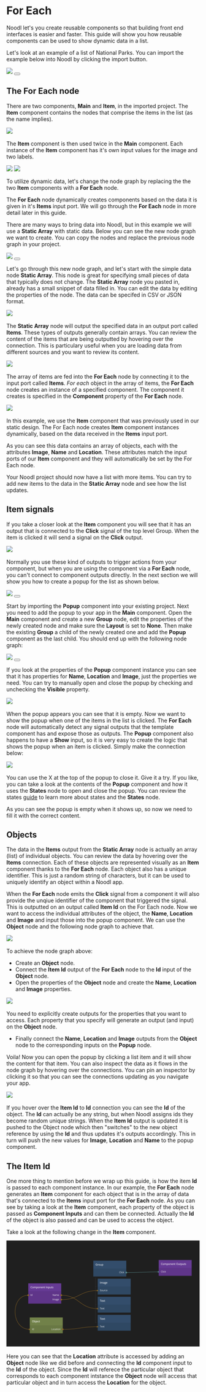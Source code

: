 # For Each

Noodl let's you create reusable components so that building front end interfaces is easier and faster. This guide will show you how reusable components can be used to show dynamic data in a list. 

Let's look at an example of a list of National Parks. You can import the example below into Noodl by clicking the import button.

<div class="ndl-images">
    <img src="/guides/for-each/screen.png" class="ndl-image small"></img>   
    <button class="ndl-import-button" onClick='importIntoNoodl("guides/for-each/project-v2.zip",{name:"For Each Guide Part 1",thumb:"guides/for-each/screen.png"})'></button>
</div>

## The For Each node

There are two components, **Main** and **Item**, in the imported project. The **Item** component contains the nodes that comprise the items in the list (as the name implies).

<div class="ndl-images">
    <img src="/guides/for-each/item-comp.png" class="ndl-image large"></img>  
</div>

The **Item** component is then used twice in the **Main** component. Each instance of the **Item** component has it's own input values for the image and two labels.

<div class="ndl-images">
    <img src="/guides/for-each/main-comp.png" class="ndl-image med"></img>  
     <img src="/guides/for-each/item-props.png" class="ndl-image small"></img>  
</div>

To utilize dynamic data, let's change the node graph by replacing the the two **Item** components with a **For Each** node.

The **For Each** node dynamically creates components based on the data it is given in it's **Items** input port. We will go through the **For Each** node in more detail later in this guide.

There are many ways to bring data into Noodl, but in this example we will use a **Static Array** with static data.
Below you can see the new node graph we want to create. You can copy the nodes and replace the previous node graph in your project.

<div class="ndl-images">
    <img src="/guides/for-each/for-each-nodes.png" class="ndl-image med"></img>  
     <button class="ndl-copy-nodes-button" onClick='copyJsonToClipboard({"nodes":[{"id":"c742d550-e134-e5ad-c6c3-0466ab68e456","type":"Group","x":430.22076842300993,"y":360.61425173633353,"parameters":{"backgroundColor":"#FFFFFF","scrollBehavior":"native","scrollEnabled":true},"ports":[],"children":[{"id":"26ca28ad-bc2c-43fe-e75d-95f8394e99d1","type":"For Each","x":450.22076842300993,"y":406.61425173633353,"parameters":{"template":"/Item"},"ports":[],"children":[]}]},{"id":"cdc83bfe-8962-cd05-7ac8-9e3c479d6aa0","type":"Static Data","x":158.22076842300993,"y":409.61425173633353,"parameters":{"csv":"","type":"json","json":"[\n     {\n        \"Image\":\"https://upload.wikimedia.org/wikipedia/commons/thumb/a/af/Grand_Canyon_view_from_Pima_Point_2010.jpg/460px-Grand_Canyon_view_from_Pima_Point_2010.jpg\",\n        \"Name\":\"Grand Canyon\",\n        \"Location\":\"Arizona,USA\"\n    },   \n    {\n        \"Image\":\"https://upload.wikimedia.org/wikipedia/commons/thumb/1/13/Tunnel_View%2C_Yosemite_Valley%2C_Yosemite_NP_-_Diliff.jpg/568px-Tunnel_View%2C_Yosemite_Valley%2C_Yosemite_NP_-_Diliff.jpg\",\n        \"Name\":\"Yosemite\",\n        \"Location\":\"California,USA\"\n    },\n    {\n        \"Image\":\"https://upload.wikimedia.org/wikipedia/commons/thumb/c/c9/YellowstonefallJUN05.JPG/500px-YellowstonefallJUN05.JPG\",\n        \"Name\":\"Yellowstone\",\n        \"Location\":\"Idaho, USA\"\n    },\n    {\n        \"Image\":\"https://upload.wikimedia.org/wikipedia/commons/thumb/1/10/Zion_angels_landing_view.jpg/568px-Zion_angels_landing_view.jpg\",\n        \"Name\":\"Zion National Park\",\n        \"Location\":\"Utah, USA\"\n    },\n    {\n        \"Image\":\"https://upload.wikimedia.org/wikipedia/commons/thumb/9/9c/Hvannadalshnjukur-Vatnajokull_National_Park.JPG/568px-Hvannadalshnjukur-Vatnajokull_National_Park.JPG\",\n        \"Name\":\"Vatnajökull\",\n        \"Location\":\"Iceland\"\n    }\n    \n]"},"ports":[],"children":[]}],"connections":[{"fromId":"cdc83bfe-8962-cd05-7ac8-9e3c479d6aa0","fromProperty":"items","toId":"26ca28ad-bc2c-43fe-e75d-95f8394e99d1","toProperty":"items"}]})'></button>
</div>

Let's go through this new node graph, and let's start with the simple data node **Static Array**. This node is great for specifying small pieces of data that typically does not change. The **Static Array** node you pasted in, already has a small snippet of data filled in. You can edit the data by editing the properties of the node. The data can be specifed in CSV or JSON format.

<div class="ndl-images">
    <img src="/guides/for-each/static-array.gif" class="ndl-image large"></img>  
</div>

The **Static Array** node will output the specified data in an output port called **Items**. These types of outputs generally contain arrays. You can review the content of the items that are being outputted by hovering over the connection. This is particulary useful when you are loading data from different sources and you want to review its content.

<div class="ndl-images">
    <img src="/guides/for-each/hover-data.png" class="ndl-image large"></img>  
</div>

The array of items are fed into the **For Each** node by connecting it to the input port called **Items**.
_For each_ object in the array of items, the **For Each** node creates an instance of a specified component. The component it creates is specified in the **Component** property of the **For Each** node.

<div class="ndl-images">
    <img src="/guides/for-each/for-each-props.png" class="ndl-image med"></img>  
</div>

In this example, we use the **Item** component that was previously used in our static design. The For Each node creates **Item** component instances dynamically, based on the data received in the **Items** input port.

As you can see this data contains an array of objects, each with the attributes **Image**, **Name** and **Location**. These attributes match the input ports of our **Item** component and they will automatically be set by the For Each node.

Your Noodl project should now have a list with more items. You can try to add new items to the data in the **Static Array** node and see how the list updates.

## Item signals

If you take a closer look at the **Item** component you will see that it has an output that is connected to the **Click** signal of the top level Group. When the item is clicked it will send a signal on the **Click** output.

<div class="ndl-images">
    <img src="/guides/for-each/item-click.png" class="ndl-image large"></img>  
</div>

Normally you use these kind of outputs to trigger actions from your component, but when you are using the component via a **For Each** node, you can't connect to component outputs directly. In the next section we will show you how to create a popup for the list as shown below.

<div class="ndl-images">
    <img src="/guides/for-each/popup.gif" class="ndl-image small"></img>   
    <button class="ndl-import-button" onClick='importIntoNoodl("guides/for-each/popup-v2.zip")'></button>
</div>

Start by importing the **Popup** component into your existing project. Next you need to add the popup to your app in the **Main** component. Open the **Main** component and create a new **Group** node, edit the properties of the newly created node and make sure the **Layout** is set to **None**. Then make the existing **Group** a child of the newly created one and add the **Popup** component as the last child. You should end up with the following node graph:

<div class="ndl-images">
    <img src="/guides/for-each/popup-added.png" class="ndl-image med"></img>  
     <button class="ndl-copy-nodes-button" onClick='copyJsonToClipboard({"nodes":[{"id":"caeb1584-3743-a478-3a77-250e8df36e77","type":"Static Data","x":211.4379259824135,"y":213.128734486496,"parameters":{"csv":"","type":"json","json":"[\n     {\n        \"Image\":\"https://upload.wikimedia.org/wikipedia/commons/thumb/a/af/Grand_Canyon_view_from_Pima_Point_2010.jpg/460px-Grand_Canyon_view_from_Pima_Point_2010.jpg\",\n        \"Name\":\"Grand Canyon\",\n        \"Location\":\"Arizona,USA\"\n    },   \n    {\n        \"Image\":\"https://upload.wikimedia.org/wikipedia/commons/thumb/1/13/Tunnel_View%2C_Yosemite_Valley%2C_Yosemite_NP_-_Diliff.jpg/568px-Tunnel_View%2C_Yosemite_Valley%2C_Yosemite_NP_-_Diliff.jpg\",\n        \"Name\":\"Yosemite\",\n        \"Location\":\"California,USA\"\n    },\n    {\n        \"Image\":\"https://upload.wikimedia.org/wikipedia/commons/thumb/c/c9/YellowstonefallJUN05.JPG/500px-YellowstonefallJUN05.JPG\",\n        \"Name\":\"Yellowstone\",\n        \"Location\":\"Idaho, USA\"\n    },\n    {\n        \"Image\":\"https://upload.wikimedia.org/wikipedia/commons/thumb/1/10/Zion_angels_landing_view.jpg/568px-Zion_angels_landing_view.jpg\",\n        \"Name\":\"Zion National Park\",\n        \"Location\":\"Utah, USA\"\n    },\n    {\n        \"Image\":\"https://upload.wikimedia.org/wikipedia/commons/thumb/9/9c/Hvannadalshnjukur-Vatnajokull_National_Park.JPG/568px-Hvannadalshnjukur-Vatnajokull_National_Park.JPG\",\n        \"Name\":\"Vatnajökull\",\n        \"Location\":\"Iceland\"\n    }\n    \n]"},"ports":[],"children":[]},{"id":"09a4bbba-549a-038c-eb44-cae7abf16282","type":"Group","x":416.27564730568224,"y":117.46288089582201,"parameters":{"flexDirection":"none"},"ports":[],"children":[{"id":"4e4d41b2-0201-7ca4-2f7f-eab7a0431620","type":"Group","x":436.27564730568224,"y":163.46288089582202,"parameters":{"backgroundColor":"#FFFFFF","scrollBehavior":"native","scrollEnabled":true},"ports":[],"children":[{"id":"664c48be-1895-728c-3826-2fe08dfbe593","type":"For Each","x":456.27564730568224,"y":209.46288089582202,"parameters":{"template":"/Item"},"ports":[],"children":[]}]},{"id":"25aa2e6a-7add-a52c-275b-24206f595b74","type":"/Popup","x":436.27564730568224,"y":291.462880895822,"parameters":{},"ports":[],"children":[]}]}],"connections":[{"fromId":"caeb1584-3743-a478-3a77-250e8df36e77","fromProperty":"items","toId":"664c48be-1895-728c-3826-2fe08dfbe593","toProperty":"items"}]})'></button>
</div>

If you look at the properties of the **Popup** component instance you can see that it has properties for **Name**, **Location** and **Image**, just the properties we need. You can try to manually open and close the popup by checking and unchecking the **Visible** property.

<div class="ndl-images">
    <img src="/guides/for-each/popup-props.png" class="ndl-image small"></img>  
</div>

When the popup appears you can see that it is empty. Now we want to show the popup when one of the items in the list is clicked. The **For Each** node will automatically detect any signal outputs that the template component has and expose those as outputs. The **Popup** component also happens to have a **Show** input, so it is very easy to create the logic that shows the popup when an item is clicked. Simply make the connection below:

<div class="ndl-images">
    <img src="/guides/for-each/click-to-show.png" class="ndl-image large"></img>  
</div>

You can use the X at the top of the popup to close it. Give it a try. If you like, you can take a look at the contents of the **Popup** component and how it uses the **States** node to open and close the popup. You can review the states [guide](/guides/states.md) to learn more about states and the **States** node.

As you can see the popup is empty when it shows up, so now we need to fill it with the correct content.

## Objects

The data in the **Items** output from the **Static Array** node is actually an array (list) of individual objects. You can review the data by hovering over the **Items** connection. Each of these objects are represented visually as an **Item** component thanks to the **For Each** node. Each object also has a unique identifier. This is just a random string of characters, but it can be used to uniquely identify an object within a Noodl app.

When the **For Each** node emits the **Click** signal from a component it will also provide the unqiue identifier of the component that triggered the signal. This is outputted on an output called **Item Id** on the For Each node. Now we want to access the individual attributes of the object, the **Name**, **Location** and **Image** and input those into the popup component. We can use the **Object** node and the following node graph to achieve that.

<div class="ndl-images">
    <img src="/guides/for-each/object-node.png" class="ndl-image large"></img>  
</div>

To achieve the node graph above:

- Create an **Object** node.
- Connect the **Item Id** output of the **For Each** node to the **Id** input of the **Object** node.
- Open the properties of the **Object** node and create the **Name**, **Location** and **Image** properties.

<div class="ndl-images">
    <img src="/guides/for-each/object-props.gif" class="ndl-image large"></img>  
</div>

You need to explicitly create outputs for the properties that you want to access. Each property that you specify will generate an output (and input) on the **Object** node.

- Finally connect the **Name**, **Location** and **Image** outputs from the **Object** node to the corresponding inputs on the **Popup** node.

Voila! Now you can open the popup by clicking a list item and it will show the content for that item. You can also inspect the data as it flows in the node graph by hovering over the connections. You can pin an inspector by clicking it so that you can see the connections updating as you navigate your app.

<div class="ndl-images">
    <img src="/guides/for-each/props-updating.gif" class="ndl-image large"></img>  
</div>

If you hover over the **Item Id** to **Id** connection you can see the **Id** of the object. The **Id** can actually be any string, but when Noodl assigns ids they become random unique strings. When the **Item Id** output is updated it is pushed to the Object node which then "switches" to the new object reference by using the **Id** and thus updates it's outputs accordingly. This in turn will push the new values for **Image**, **Location** and **Name** to the popup component.

## The Item Id

One more thing to mention before we wrap up this guide, is how the item **Id** is passed to each component instance. In our example, the **For Each** node generates an **Item** component for each object that is in the array of data that's connected to the **Items** input port for the **For Each** node. As you can see by taking a look at the **Item** component, each property of the object is passed as **Component Inputs** and can them be connected. Actually the **Id** of the object is also passed and can be used to access the object.

Take a look at the following change in the **Item** component.

<div class="ndl-images">
    <img src="/guides/for-each/for-each-item.png" class="ndl-image large"></img>  
</div>

Here you can see that the **Location** attribute is accessed by adding an **Object** node like we did before and connecting the **Id** component input to the **Id** of the object. Since the **Id** will referece the particular object that corresponds to each component intstance the **Object** node will access that particular object and in turn access the **Location** for the object.
